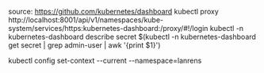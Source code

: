 
source: https://github.com/kubernetes/dashboard
kubectl proxy
http://localhost:8001/api/v1/namespaces/kube-system/services/https:kubernetes-dashboard:/proxy/#!/login
kubectl -n kubernetes-dashboard describe secret $(kubectl -n kubernetes-dashboard get secret | grep admin-user | awk '{print $1}')


kubectl config set-context --current --namespace=lanrens